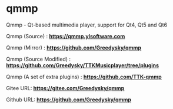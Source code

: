 # qmmp
Qmmp - Qt-based multimedia player, support for Qt4, Qt5 and Qt6


Qmmp (Source) : **<u>https://qmmp.ylsoftware.com</u>**

Qmmp (Mirror) : **<u>https://github.com/Greedysky/qmmp</u>**

Qmmp (Source Modified) : **<u>https://github.com/Greedysky/TTKMusicplayer/tree/plugins</u>**

Qmmp (A set of extra plugins) : **<u>https://github.com/TTK-qmmp</u>**


Gitee URL: **<u>https://gitee.com/Greedysky/qmmp</u>**

Github URL: **<u>https://github.com/Greedysky/qmmp</u>**
